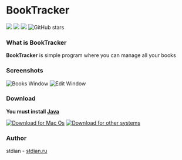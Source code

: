 
# BookTracker

[![](https://img.shields.io/badge/NameLess-Corporation-green)](https://github.com/NameLessCorporation) [![](https://img.shields.io/discord/416940275223625738?color=yellow)](https://discord.gg/tfanwYd) [![](https://img.shields.io/badge/VK-group-blue)](https://vk.com/progfa) ![GitHub stars](https://img.shields.io/github/stars/stdian/BookTracker?color=red)


### What is BookTracker

**BookTracker** is simple program where you can manage all your books

### Screenshots

![Books Window](http://stdian.ru/GitHub/BookTracker/screen1.png)
![Edit Window](http://stdian.ru/GitHub/BookTracker/screen2.png)

### Download

**You must install [Java](https://www.java.com/en/download/)**

[![Download for Mac Os](http://stdian.ru/GitHub/BookTracker/apple.png)](http://stdian.ru/GitHub/BookTracker/BookTracker.dmg)
[![Download for other systems](http://stdian.ru/GitHub/BookTracker/java.png)](http://stdian.ru/GitHub/BookTracker/BookTracker.jar)

### Author

stdian - [stdian.ru](http://stdian.ru)
